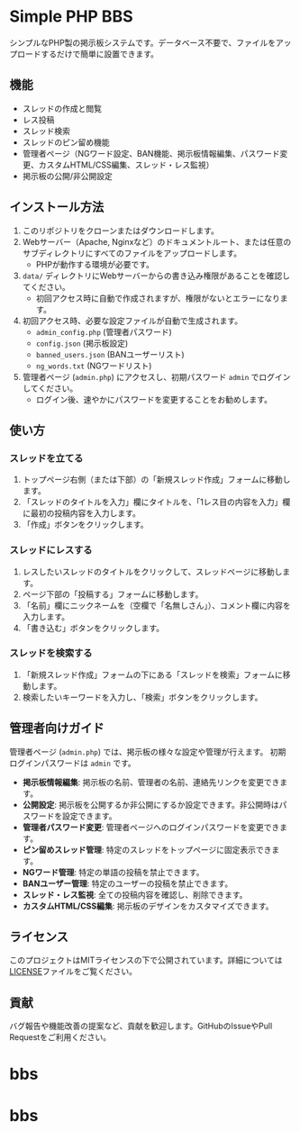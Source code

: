 # Simple PHP BBS

シンプルなPHP製の掲示板システムです。データベース不要で、ファイルをアップロードするだけで簡単に設置できます。

## 機能

- スレッドの作成と閲覧
- レス投稿
- スレッド検索
- スレッドのピン留め機能
- 管理者ページ（NGワード設定、BAN機能、掲示板情報編集、パスワード変更、カスタムHTML/CSS編集、スレッド・レス監視）
- 掲示板の公開/非公開設定

## インストール方法

1.  このリポジトリをクローンまたはダウンロードします。
2.  Webサーバー（Apache, Nginxなど）のドキュメントルート、または任意のサブディレクトリにすべてのファイルをアップロードします。
    *   PHPが動作する環境が必要です。
3.  `data/` ディレクトリにWebサーバーからの書き込み権限があることを確認してください。
    *   初回アクセス時に自動で作成されますが、権限がないとエラーになります。
4.  初回アクセス時、必要な設定ファイルが自動で生成されます。
    *   `admin_config.php` (管理者パスワード)
    *   `config.json` (掲示板設定)
    *   `banned_users.json` (BANユーザーリスト)
    *   `ng_words.txt` (NGワードリスト)
5.  管理者ページ (`admin.php`) にアクセスし、初期パスワード `admin` でログインしてください。
    *   ログイン後、速やかにパスワードを変更することをお勧めします。

## 使い方

### スレッドを立てる

1.  トップページ右側（または下部）の「新規スレッド作成」フォームに移動します。
2.  「スレッドのタイトルを入力」欄にタイトルを、「1レス目の内容を入力」欄に最初の投稿内容を入力します。
3.  「作成」ボタンをクリックします。

### スレッドにレスする

1.  レスしたいスレッドのタイトルをクリックして、スレッドページに移動します。
2.  ページ下部の「投稿する」フォームに移動します。
3.  「名前」欄にニックネームを（空欄で「名無しさん」）、コメント欄に内容を入力します。
4.  「書き込む」ボタンをクリックします。

### スレッドを検索する

1.  「新規スレッド作成」フォームの下にある「スレッドを検索」フォームに移動します。
2.  検索したいキーワードを入力し、「検索」ボタンをクリックします。

## 管理者向けガイド

管理者ページ (`admin.php`) では、掲示板の様々な設定や管理が行えます。
初期ログインパスワードは `admin` です。

-   **掲示板情報編集**: 掲示板の名前、管理者の名前、連絡先リンクを変更できます。
-   **公開設定**: 掲示板を公開するか非公開にするか設定できます。非公開時はパスワードを設定できます。
-   **管理者パスワード変更**: 管理者ページへのログインパスワードを変更できます。
-   **ピン留めスレッド管理**: 特定のスレッドをトップページに固定表示できます。
-   **NGワード管理**: 特定の単語の投稿を禁止できます。
-   **BANユーザー管理**: 特定のユーザーの投稿を禁止できます。
-   **スレッド・レス監視**: 全ての投稿内容を確認し、削除できます。
-   **カスタムHTML/CSS編集**: 掲示板のデザインをカスタマイズできます。

## ライセンス

このプロジェクトはMITライセンスの下で公開されています。詳細については[LICENSE](LICENSE)ファイルをご覧ください。

## 貢献

バグ報告や機能改善の提案など、貢献を歓迎します。GitHubのIssueやPull Requestをご利用ください。
# bbs
# bbs

